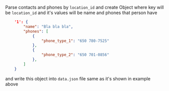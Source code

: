 Parse contacts and phones by `location_id` and create Object where key will 
be `location_id` and it's values will be name and phones that person have

```json
    '1': {
        "name": "Bla bla bla",
        "phones": [
            {
                "phone_type_1": "650 780-7525"
            },
            {
                "phone_type_2": "650 701-0856"
            },
        ]
    }
```
and write this object into `data.json` file same as it's shown in example above